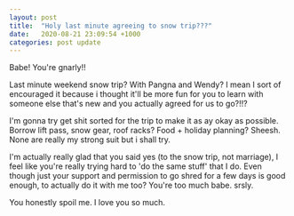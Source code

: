 ```yaml
---
layout: post
title:  "Holy last minute agreeing to snow trip???"
date:   2020-08-21 23:09:54 +1000
categories: post update
---
```


Babe! You're gnarly!!

Last minute weekend snow trip? With Pangna and Wendy? I mean I sort of encouraged it because i thought it'll be more fun for you to learn with someone else that's new and you actually agreed for us to go?!!? 

I'm gonna try get shit sorted for the trip to make it as ay okay as possible. Borrow lift pass, snow gear, roof racks? Food + holiday planning? Sheesh. None are really my strong suit but i shall try.

I'm actually really glad that you said yes (to the snow trip, not marriage), I feel like you're really trying hard to 'do the same stuff' that I do. Even though just your support and permission to go shred for a few days is good enough, to actually do it with me too? You're too much babe. srsly.

You honestly spoil me. I love you so much.